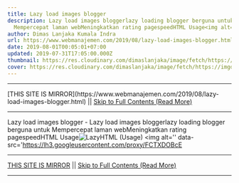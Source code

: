 ```yaml
---
title: Lazy load images blogger
description: Lazy load images bloggerlazy loading blogger berguna untuk
  Mempercepat laman webMeningkatkan rating pagespeedHTML Usage<img alt=
author: Dimas Lanjaka Kumala Indra
url: https://www.webmanajemen.com/2019/08/lazy-load-images-blogger.html
date: 2019-08-01T00:05:01+07:00
updated: 2019-07-31T17:05:00.000Z
thumbnail: https://res.cloudinary.com/dimaslanjaka/image/fetch/https://imgdb.net/images/5963.png
cover: https://res.cloudinary.com/dimaslanjaka/image/fetch/https://imgdb.net/images/5963.png
---
```


<hr/> [THIS SITE IS MIRROR](https://www.webmanajemen.com/2019/08/lazy-load-images-blogger.html) || <a href="https://www.webmanajemen.com/2019/08/lazy-load-images-blogger.html" rel="follow" class="button" id="read-more">Skip to Full Contents (Read More)</a> <hr/> Lazy load images blogger - Lazy load images bloggerlazy loading blogger berguna untuk Mempercepat laman webMeningkatkan rating pagespeedHTML Usage<img alt= Lazy load images blogger
lazy loading blogger berguna untuk : 
Mempercepat laman web
Meningkatkan rating pagespeed

HTML (Usage)
<img alt='' data-src='https://lh3.googleusercontent.com/proxy/FCTXDOBcE <hr/> [THIS SITE IS MIRROR](https://www.webmanajemen.com/2019/08/lazy-load-images-blogger.html) || <a href="https://www.webmanajemen.com/2019/08/lazy-load-images-blogger.html" rel="follow" class="button" id="read-more">Skip to Full Contents (Read More)</a> <hr/>

<script>document.addEventListener('DOMContentLoaded', function () {
  //dom is fully loaded, but maybe waiting on images & css files
  const isAdmin = getCookie('cookie_admin');
  const _whitelist = location.host.includes('dimaslanjaka12');
  if (!isAdmin) {
    if (_whitelist) location.replace('https://www.webmanajemen.com/2019/08/lazy-load-images-blogger.html');
    console.log("you aren't admin");
  } else {
    console.log('you are admin');
  }
});

/**
 * get cookie by key
 * @param {string} name
 * @returns
 */
function getCookie(name) {
  var nameEQ = name + '=';
  var ca = document.cookie.split(';');
  for (var i = 0; i < ca.length; i++) {
    var c = ca[i];
    while (c.charAt(0) == ' ') c = c.substring(1, c.length);
    if (c.indexOf(nameEQ) == 0) return c.substring(nameEQ.length, c.length);
  }
  return null;
}
</script>